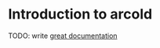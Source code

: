 # Introduction to arcold

TODO: write [great documentation](http://jacobian.org/writing/what-to-write/)
